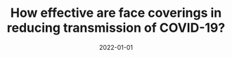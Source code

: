 ---
title: "How effective are face coverings in reducing transmission of COVID-19?"
collection: publications
permalink: /publication/2022-01-01-How-effective-are-face-coverings-in-reducing-transmission-of-COVID-19
date: 2022-01-01
venue: 'Aerosol Science and Technology'
paperurl: 'https://doi.org/10.1080/02786826.2022.2042467'
citation: '<b>JFR</b>, I. Rios de Anda, F. J. Moore, F. K. A. Gregson, J. P. Reid, L. Husain, R. P. Sear and C. P. Royall, &quot;How effective are face coverings in reducing transmission of COVID-19?&quot;, Aerosol Science and Technology (2022).'
---